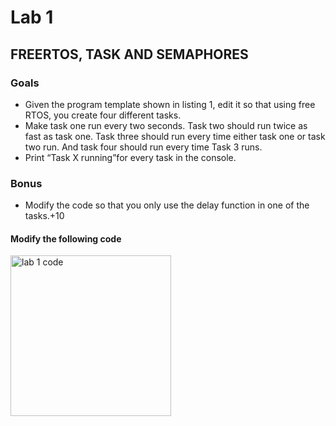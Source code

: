 # Lab 1
## FREERTOS, TASK AND SEMAPHORES
### Goals
* Given the program template shown in listing 1, edit it so that using free RTOS, you create four different tasks.
* Make task one run every two seconds. Task two should run twice as fast as task one. Task three should run every time either task one or task two run. And task four should run every time Task 3 runs.
* Print “Task X running”for every task in the console.

### Bonus
* Modify the code so that you only use the delay function in one of the tasks.+10

#### Modify the following code

<img width="257" alt="lab 1 code " src="https://user-images.githubusercontent.com/60948298/132753274-8a28c676-6b40-4dd8-ab20-e8fb9d1ce4e1.png">

